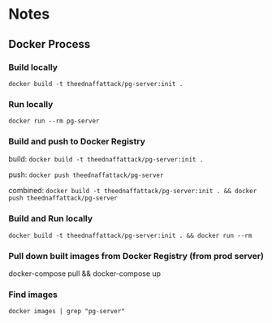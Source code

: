 # Notes

## Docker Process

### Build locally

`docker build -t theednaffattack/pg-server:init .`

### Run locally

`docker run --rm pg-server`

### Build and push to Docker Registry

build: `docker build -t theednaffattack/pg-server:init .`

push: `docker push theednaffattack/pg-server`

combined: `docker build -t theednaffattack/pg-server:init . && docker push theednaffattack/pg-server`

### Build and Run locally

`docker build -t theednaffattack/pg-server:init . && docker run --rm`

### Pull down built images from Docker Registry (from prod server)

docker-compose pull && docker-compose up

### Find images

`docker images | grep "pg-server"`
